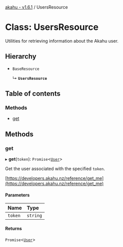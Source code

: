 [akahu - v1.6.1](../README.md) / UsersResource

# Class: UsersResource

Utilities for retrieving information about the Akahu user.

## Hierarchy

- `BaseResource`

  ↳ **`UsersResource`**

## Table of contents

### Methods

- [get](UsersResource.md#get)

## Methods

### get

▸ **get**(`token`): `Promise`<[`User`](../README.md#user)\>

Get the user associated with the specified `token`.

[https://developers.akahu.nz/reference/get_me](https://developers.akahu.nz/reference/get_me)

#### Parameters

| Name | Type |
| :------ | :------ |
| `token` | `string` |

#### Returns

`Promise`<[`User`](../README.md#user)\>
